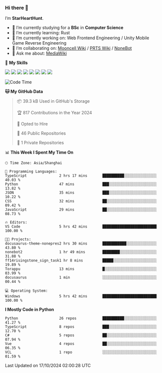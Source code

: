### Hi there 👋

I’m **StarHeartHunt**.

- 🏫 I’m currently studying for a **BSc** in **Computer Science**
- 🌱 I’m currently learning: Rust
- 🔭 I’m currently working on: Web Frontend Engineering / Unity Mobile Game Reverse Engineering
- 👯 I’m collaborating on: [Mooncell Wiki](https://fgo.wiki/) / [PRTS Wiki](http://prts.wiki/) / [NoneBot](https://github.com/nonebot)
- 💬 Ask me about: [MediaWiki](https://www.mediawiki.org)

🌟 **My Skills**

![](https://img.shields.io/badge/-Python-3e74a2?style=flat-square&logo=Python&logoColor=fff)
![](https://img.shields.io/badge/-Node.js-339933?style=flat-square&logo=node.js&logoColor=fff)
![](https://img.shields.io/badge/-Vue-4fc08d?style=flat-square&logo=vue.js&logoColor=fff)
![](https://img.shields.io/badge/-React-2d98ce?style=flat-square&logo=React&logoColor=fff)
![](https://img.shields.io/badge/-TypeScript-3178C6?style=flat-square&logo=TypeScript&logoColor=fff)
![](https://img.shields.io/badge/-Docker-2496ED?style=flat-square&logo=Docker&logoColor=fff)
![](https://img.shields.io/badge/-Linux-000000?style=flat-square&logo=Linux&logoColor=fff)
![](https://img.shields.io/badge/-Dotnet-512bd4?style=flat-square&logo=.net&logoColor=fff)

<!--START_SECTION:waka-->
![Code Time](http://img.shields.io/badge/Code%20Time-1%2C363%20hrs%2026%20mins-blue)

**🐱 My GitHub Data** 

> 📦 39.3 kB Used in GitHub's Storage 
 > 
> 🏆 817 Contributions in the Year 2024
 > 
> 💼 Opted to Hire
 > 
> 📜 46 Public Repositories 
 > 
> 🔑 1 Private Repositories 
 > 
📊 **This Week I Spent My Time On** 

```text
🕑︎ Time Zone: Asia/Shanghai

💬 Programming Languages: 
TypeScript               2 hrs 17 mins       ██████████░░░░░░░░░░░░░░░   40.03 % 
Python                   47 mins             ███░░░░░░░░░░░░░░░░░░░░░░   13.82 % 
JSON                     35 mins             ███░░░░░░░░░░░░░░░░░░░░░░   10.22 % 
CSS                      32 mins             ██░░░░░░░░░░░░░░░░░░░░░░░   09.42 % 
JavaScript               29 mins             ██░░░░░░░░░░░░░░░░░░░░░░░   08.73 % 

🔥 Editors: 
VS Code                  5 hrs 42 mins       █████████████████████████   100.00 % 

🐱‍💻 Projects: 
docusaurus-theme-nonepres2 hrs 30 mins       ███████████░░░░░░░░░░░░░░   43.80 % 
nonebot2                 1 hr 49 mins        ████████░░░░░░░░░░░░░░░░░   31.88 % 
ff14risingstone_sign_task1 hr 8 mins         █████░░░░░░░░░░░░░░░░░░░░   19.89 % 
Torappu                  13 mins             █░░░░░░░░░░░░░░░░░░░░░░░░   03.99 % 
docusaurus               1 min               ░░░░░░░░░░░░░░░░░░░░░░░░░   00.44 % 

💻 Operating System: 
Windows                  5 hrs 42 mins       █████████████████████████   100.00 % 
```

**I Mostly Code in Python** 

```text
Python                   26 repos            ██████████░░░░░░░░░░░░░░░   41.27 % 
TypeScript               8 repos             ███░░░░░░░░░░░░░░░░░░░░░░   12.70 % 
C#                       5 repos             ██░░░░░░░░░░░░░░░░░░░░░░░   07.94 % 
Vue                      4 repos             ██░░░░░░░░░░░░░░░░░░░░░░░   06.35 % 
VCL                      1 repo              ░░░░░░░░░░░░░░░░░░░░░░░░░   01.59 % 
```




 Last Updated on 17/10/2024 02:00:28 UTC
<!--END_SECTION:waka-->
